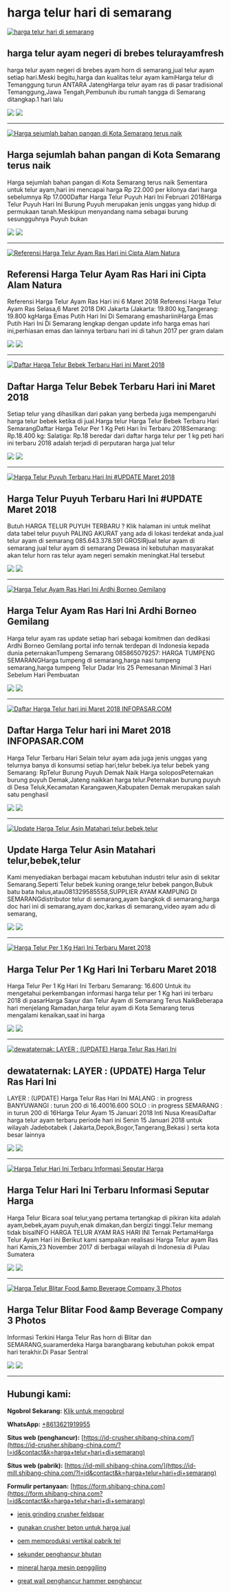 # harga telur hari di semarang

<a href="https://swt.shibang-china.com/?l=id&img&k=harga+telur+hari+di+semarang" target="_blank">![harga telur hari di semarang](http://static.shibang-china.com/all-800x300/1110.jpg)</a>

## harga telur ayam negeri di brebes telurayamfresh
harga telur ayam negeri di brebes ayam horn di semarang,jual telur ayam setiap hari.Meski begitu,harga dan kualitas telur ayam kamiHarga telur di Temanggung turun ANTARA JatengHarga telur ayam ras di pasar tradisional Temanggung,Jawa Tengah,Pembunuh ibu rumah tangga di Semarang ditangkap.1 hari lalu


<a href="https://whatsapp.shibangsoft.com/WhatsApp.php" target="_blank" title="WhatsApp">![](http://static.shibang-china.com/icon/whatsapp.png)</a> <a href="https://swt.shibang-china.com/?l=id&icon&k=harga+telur+hari+di+semarang" target="_blank">![](http://static.shibang-china.com/icon/chat-id.png)</a>

---

<a href="https://swt.shibang-china.com/?l=id&img&k=harga+telur+hari+di+semarang" target="_blank">![Harga sejumlah bahan pangan di Kota Semarang terus naik](http://static.shibang-china.com/all-800x300/1040.jpg)</a>

## Harga sejumlah bahan pangan di Kota Semarang terus naik
Harga sejumlah bahan pangan di Kota Semarang terus naik Sementara untuk telur ayam,hari ini mencapai harga Rp 22.000 per kilonya dari harga sebelumnya Rp 17.000Daftar Harga Telur Puyuh Hari Ini Februari 2018Harga Telur Puyuh Hari Ini Burung Puyuh merupakan jenis unggas yang hidup di permukaan tanah.Meskipun menyandang nama sebagai burung sesungguhnya Puyuh bukan


<a href="https://whatsapp.shibangsoft.com/WhatsApp.php" target="_blank" title="WhatsApp">![](http://static.shibang-china.com/icon/whatsapp.png)</a> <a href="https://swt.shibang-china.com/?l=id&icon&k=harga+telur+hari+di+semarang" target="_blank">![](http://static.shibang-china.com/icon/chat-id.png)</a>

---

<a href="https://swt.shibang-china.com/?l=id&img&k=harga+telur+hari+di+semarang" target="_blank">![Referensi Harga Telur Ayam Ras Hari ini Cipta Alam Natura](http://static.shibang-china.com/all-800x300/1114.jpg)</a>

## Referensi Harga Telur Ayam Ras Hari ini Cipta Alam Natura
Referensi Harga Telur Ayam Ras Hari ini 6 Maret 2018 Referensi Harga Telur Ayam Ras Selasa,6 Maret 2018 DKI Jakarta (Jakarta: 19.800 kg,Tangerang: 19.800 kgHarga Emas Putih Hari Ini Di Semarang emashariiniHarga Emas Putih Hari Ini Di Semarang lengkap dengan update info harga emas hari ini,perhiasan emas dan lainnya terbaru hari ini di tahun 2017 per gram dalam


<a href="https://whatsapp.shibangsoft.com/WhatsApp.php" target="_blank" title="WhatsApp">![](http://static.shibang-china.com/icon/whatsapp.png)</a> <a href="https://swt.shibang-china.com/?l=id&icon&k=harga+telur+hari+di+semarang" target="_blank">![](http://static.shibang-china.com/icon/chat-id.png)</a>

---

<a href="https://swt.shibang-china.com/?l=id&img&k=harga+telur+hari+di+semarang" target="_blank">![Daftar Harga Telur Bebek Terbaru Hari ini Maret 2018](http://static.shibang-china.com/all-800x300/847.jpg)</a>

## Daftar Harga Telur Bebek Terbaru Hari ini Maret 2018
Setiap telur yang dihasilkan dari pakan yang berbeda juga mempengaruhi harga telur bebek ketika di jual.Harga telur Harga Telur Bebek Terbaru Hari SemarangDaftar Harga Telur Per 1 Kg Peti Hari Ini Terbaru 2018Semarang: Rp.18.400 kg: Salatiga: Rp.18 beredar dari daftar harga telur per 1 kg peti hari ini terbaru 2018 adalah terjadi di perputaran harga jual telur


<a href="https://whatsapp.shibangsoft.com/WhatsApp.php" target="_blank" title="WhatsApp">![](http://static.shibang-china.com/icon/whatsapp.png)</a> <a href="https://swt.shibang-china.com/?l=id&icon&k=harga+telur+hari+di+semarang" target="_blank">![](http://static.shibang-china.com/icon/chat-id.png)</a>

---

<a href="https://swt.shibang-china.com/?l=id&img&k=harga+telur+hari+di+semarang" target="_blank">![Harga Telur Puyuh Terbaru Hari Ini #UPDATE Maret 2018](http://static.shibang-china.com/all-800x300/244.jpg)</a>

## Harga Telur Puyuh Terbaru Hari Ini #UPDATE Maret 2018
Butuh HARGA TELUR PUYUH TERBARU ? Klik halaman ini untuk melihat data tabel telur puyuh PALING AKURAT yang ada di lokasi terdekat anda.jual telur ayam di semarang 085.643.378.591 GROSIRjual telur ayam di semarang jual telur ayam di semarang Dewasa ini kebutuhan masyarakat akan telur horn ras telur ayam negeri semakin meningkat.Hal tersebut


<a href="https://whatsapp.shibangsoft.com/WhatsApp.php" target="_blank" title="WhatsApp">![](http://static.shibang-china.com/icon/whatsapp.png)</a> <a href="https://swt.shibang-china.com/?l=id&icon&k=harga+telur+hari+di+semarang" target="_blank">![](http://static.shibang-china.com/icon/chat-id.png)</a>

---

<a href="https://swt.shibang-china.com/?l=id&img&k=harga+telur+hari+di+semarang" target="_blank">![Harga Telur Ayam Ras Hari Ini Ardhi Borneo Gemilang](http://static.shibang-china.com/all-800x300/1498.jpg)</a>

## Harga Telur Ayam Ras Hari Ini Ardhi Borneo Gemilang
Harga telur ayam ras update setiap hari sebagai komitmen dan dedikasi Ardhi Borneo Gemilang portal info ternak terdepan di Indonesia kepada dunia peternakanTumpeng Semarang 085865079257: HARGA TUMPENG SEMARANGHarga tumpeng di semarang,harga nasi tumpeng semarang,harga tumpeng Telur Dadar Iris 25 Pemesanan Minimal 3 Hari Sebelum Hari Pembuatan


<a href="https://whatsapp.shibangsoft.com/WhatsApp.php" target="_blank" title="WhatsApp">![](http://static.shibang-china.com/icon/whatsapp.png)</a> <a href="https://swt.shibang-china.com/?l=id&icon&k=harga+telur+hari+di+semarang" target="_blank">![](http://static.shibang-china.com/icon/chat-id.png)</a>

---

<a href="https://swt.shibang-china.com/?l=id&img&k=harga+telur+hari+di+semarang" target="_blank">![Daftar Harga Telur hari ini Maret 2018 INFOPASAR.COM](http://static.shibang-china.com/all-800x300/971.jpg)</a>

## Daftar Harga Telur hari ini Maret 2018 INFOPASAR.COM
Harga Telur Terbaru Hari Selain telur ayam ada juga jenis unggas yang telurnya banya di konsumsi setiap hari,telur bebek.iya telur bebek yang Semarang: RpTelur Burung Puyuh Demak Naik Harga soloposPeternakan burung puyuh Demak,Jateng naikkan harga telur.Peternakan burung puyuh di Desa Teluk,Kecamatan Karangawen,Kabupaten Demak merupakan salah satu penghasil


<a href="https://whatsapp.shibangsoft.com/WhatsApp.php" target="_blank" title="WhatsApp">![](http://static.shibang-china.com/icon/whatsapp.png)</a> <a href="https://swt.shibang-china.com/?l=id&icon&k=harga+telur+hari+di+semarang" target="_blank">![](http://static.shibang-china.com/icon/chat-id.png)</a>

---

<a href="https://swt.shibang-china.com/?l=id&img&k=harga+telur+hari+di+semarang" target="_blank">![Update Harga Telur Asin Matahari telur,bebek,telur](http://static.shibang-china.com/all-800x300/1297.jpg)</a>

## Update Harga Telur Asin Matahari telur,bebek,telur
Kami menyediakan berbagai macam kebutuhan industri telur asin di sekitar Semarang.Seperti Telur bebek kuning orange,telur bebek pangon,Bubuk batu bata halus,atau081329585558,SUPPLIER AYAM KAMPUNG DI SEMARANGdistributor telur di semarang,ayam bangkok di semarang,harga doc hari ini di semarang,ayam doc,karkas di semarang,video ayam adu di semarang,


<a href="https://whatsapp.shibangsoft.com/WhatsApp.php" target="_blank" title="WhatsApp">![](http://static.shibang-china.com/icon/whatsapp.png)</a> <a href="https://swt.shibang-china.com/?l=id&icon&k=harga+telur+hari+di+semarang" target="_blank">![](http://static.shibang-china.com/icon/chat-id.png)</a>

---

<a href="https://swt.shibang-china.com/?l=id&img&k=harga+telur+hari+di+semarang" target="_blank">![Harga Telur Per 1 Kg Hari Ini Terbaru Maret 2018](http://static.shibang-china.com/all-800x300/544.jpg)</a>

## Harga Telur Per 1 Kg Hari Ini Terbaru Maret 2018
Harga Telur Per 1 Kg Hari Ini Terbaru Semarang: 16.600 Untuk itu mengetahui perkembangan informasi harga telur per 1 Kg hari ini terbaru 2018 di pasarHarga Sayur dan Telur Ayam di Semarang Terus NaikBeberapa hari menjelang Ramadan,harga telur ayam di Kota Semarang terus mengalami kenaikan,saat ini harga


<a href="https://whatsapp.shibangsoft.com/WhatsApp.php" target="_blank" title="WhatsApp">![](http://static.shibang-china.com/icon/whatsapp.png)</a> <a href="https://swt.shibang-china.com/?l=id&icon&k=harga+telur+hari+di+semarang" target="_blank">![](http://static.shibang-china.com/icon/chat-id.png)</a>

---

<a href="https://swt.shibang-china.com/?l=id&img&k=harga+telur+hari+di+semarang" target="_blank">![dewataternak: LAYER : (UPDATE) Harga Telur Ras Hari Ini](http://static.shibang-china.com/all-800x300/587.jpg)</a>

## dewataternak: LAYER : (UPDATE) Harga Telur Ras Hari Ini
LAYER : (UPDATE) Harga Telur Ras Hari Ini MALANG : in progress BANYUWANGI : turun 200 di 16.40016.600 SOLO : in progress SEMARANG : in turun 200 di 16Harga Telur Ayam 15 Januari 2018 Inti Nusa KreasiDaftar harga telur ayam terbaru periode hari ini Senin 15 Januari 2018 untuk wilayah Jadebotabek ( Jakarta,Depok,Bogor,Tangerang,Bekasi ) serta kota besar lainnya


<a href="https://whatsapp.shibangsoft.com/WhatsApp.php" target="_blank" title="WhatsApp">![](http://static.shibang-china.com/icon/whatsapp.png)</a> <a href="https://swt.shibang-china.com/?l=id&icon&k=harga+telur+hari+di+semarang" target="_blank">![](http://static.shibang-china.com/icon/chat-id.png)</a>

---

<a href="https://swt.shibang-china.com/?l=id&img&k=harga+telur+hari+di+semarang" target="_blank">![Harga Telur Hari Ini Terbaru Informasi Seputar Harga](http://static.shibang-china.com/all-800x300/1073.jpg)</a>

## Harga Telur Hari Ini Terbaru Informasi Seputar Harga
Harga Telur Bicara soal telur,yang pertama tertangkap di pikiran kita adalah ayam,bebek,ayam puyuh,enak dimakan,dan bergizi tinggi.Telur memang tidak bisaINFO HARGA TELUR AYAM RAS HARI INI Ternak PertamaHarga Telur Ayam Hari ini Berikut kami sampaikan realisasi Harga Telur ayam Ras hari Kamis,23 November 2017 di berbagai wilayah di Indonesia di Pulau Sumatera


<a href="https://whatsapp.shibangsoft.com/WhatsApp.php" target="_blank" title="WhatsApp">![](http://static.shibang-china.com/icon/whatsapp.png)</a> <a href="https://swt.shibang-china.com/?l=id&icon&k=harga+telur+hari+di+semarang" target="_blank">![](http://static.shibang-china.com/icon/chat-id.png)</a>

---

<a href="https://swt.shibang-china.com/?l=id&img&k=harga+telur+hari+di+semarang" target="_blank">![Harga Telur Blitar Food &amp Beverage Company 3 Photos](http://static.shibang-china.com/all-800x300/542.jpg)</a>

## Harga Telur Blitar Food &amp Beverage Company 3 Photos
Informasi Terkini Harga Telur Ras horn di Blitar dan SEMARANG,suaramerdeka Harga barangbarang kebutuhan pokok empat hari terakhir.Di Pasar Sentral

<a href="https://whatsapp.shibangsoft.com/WhatsApp.php" target="_blank" title="WhatsApp">![](http://static.shibang-china.com/icon/whatsapp.png)</a> <a href="https://swt.shibang-china.com/?l=id&icon&k=harga+telur+hari+di+semarang" target="_blank">![](http://static.shibang-china.com/icon/chat-id.png)</a>

---
## Hubungi kami:

**Ngobrol Sekarang:** [Klik untuk mengobrol](https://swt.shibang-china.com?l=id&contact&k=harga+telur+hari+di+semarang)

**WhatsApp:**  [+8613621919955](https://whatsapp.shibangsoft.com/WhatsApp.php)

**Situs web (penghancur):** [https://id-crusher.shibang-china.com/](https://id-crusher.shibang-china.com/?l=id&contact&k=harga+telur+hari+di+semarang)

**Situs web (pabrik):** [https://id-mill.shibang-china.com/](https://id-mill.shibang-china.com/?l=id&contact&k=harga+telur+hari+di+semarang)

**Formulir pertanyaan:** [https://form.shibang-china.com](https://form.shibang-china.com?l=id&contact&k=harga+telur+hari+di+semarang)

* [jenis grinding crusher feldspar](../19/jenis%20grinding%20crusher%20feldspar.md)

* [gunakan crusher beton untuk harga jual](../18/gunakan%20crusher%20beton%20untuk%20harga%20jual.md)

* [oem memproduksi vertikal pabrik tel](../28/oem%20memproduksi%20vertikal%20pabrik%20tel.md)

* [sekunder penghancur bhutan](../27/sekunder%20penghancur%20bhutan.md)

* [mineral harga mesin penggiling](../28/mineral%20harga%20mesin%20penggiling.md)

* [great wall penghancur hammer penghancur](../21/great%20wall%20penghancur%20hammer%20penghancur.md)